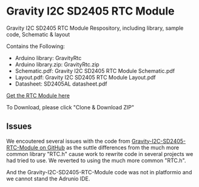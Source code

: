 # Gravity I2C SD2405 RTC Module

Gravity I2C SD2405 RTC Module Respository, including library, sample code, Schematic & layout<br>

Contains the Following:

* Arduino library: GravityRtc
* Arduino library.zip: GravityRtc.zip
* Schematic.pdf: Gravity I2C SD2405 RTC Module Schematic.pdf
* Layout.pdf: Gravity I2C SD2405 RTC Module Layout.pdf
* Datasheet: SD2405AL datasheet.pdf

[Get the RTC Module here](https://www.dfrobot.com/wiki/index.php/Gravity:_I2C_SD2405_RTC_Module_SKU:_DFR0469)

To Download, please click "Clone & Download ZIP"

## Issues

We encoutered several issues with the code from [Gravity-I2C-SD2405-RTC-Module on GitHub](https://github.com/DFRobot/Gravity-I2C-SD2405-RTC-Module) as the suttle differences from the much more common library "RTC.h" cause work to rewrite code in several projects we had tried to use. We reverted to using the much more common "RTC.h".

And the Gravity-I2C-SD2405-RTC-Module code was not in platformio and we cannot stand the Adrunio IDE.

